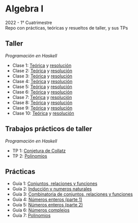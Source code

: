 # Algebra I
2022 - 1° Cuatrimestre  
Repo con prácticas, teóricas y resueltos de taller, y sus TPs

## Taller
*Programación en Haskell*
- Clase 1: [Teórica](https://github.com/matuneville/uba-algebra1/blob/main/Taller/Consignas/clase01.pdf) y [resolución](https://github.com/matuneville/uba-algebra1/blob/main/Taller/Resueltos/Clase1.hs)
- Clase 2: [Teórica](https://github.com/matuneville/uba-algebra1/blob/main/Taller/Consignas/clase02.pdf) y [resolución](https://github.com/matuneville/uba-algebra1/blob/main/Taller/Resueltos/Clase2.hs)
- Clase 3: [Teórica](https://github.com/matuneville/uba-algebra1/blob/main/Taller/Consignas/clase03.pdf) y [resolución](https://github.com/matuneville/uba-algebra1/blob/main/Taller/Resueltos/Clase3.hs)
- Clase 4: [Teórica](https://github.com/matuneville/uba-algebra1/blob/main/Taller/Consignas/clase04.pdf) y [resolución](https://github.com/matuneville/uba-algebra1/blob/main/Taller/Resueltos/Clase4.hs)
- Clase 5: [Teórica](https://github.com/matuneville/uba-algebra1/blob/main/Taller/Consignas/clase05.pdf) y [resolución](https://github.com/matuneville/uba-algebra1/blob/main/Taller/Resueltos/Clase5.hs)
- Clase 6: [Teórica](https://github.com/matuneville/uba-algebra1/blob/main/Taller/Consignas/clase06.pdf) y [resolución](https://github.com/matuneville/uba-algebra1/blob/main/Taller/Resueltos/Clase6.hs)
- Clase 7: [Teórica](https://github.com/matuneville/uba-algebra1/blob/main/Taller/Consignas/clase07.pdf) y [resolución](https://github.com/matuneville/uba-algebra1/blob/main/Taller/Resueltos/Clase7.hs)
- Clase 8: [Teórica](https://github.com/matuneville/uba-algebra1/blob/main/Taller/Consignas/clase08.pdf) y [resolución](https://github.com/matuneville/uba-algebra1/blob/main/Taller/Resueltos/Clase8.hs)
- Clase 9: [Teórica](https://github.com/matuneville/uba-algebra1/blob/main/Taller/Consignas/clase09.pdf) y [resolución](https://github.com/matuneville/uba-algebra1/blob/main/Taller/Resueltos/Clase9.hs)
- Clase 10: [Teórica](https://github.com/matuneville/uba-algebra1/blob/main/Taller/Consignas/clase10.pdf) y [resolución](https://github.com/matuneville/uba-algebra1/blob/main/Taller/Resueltos/Clase10.hs)

## Trabajos prácticos de taller
*Programación en Haskell*
- TP 1: [Conjetura de Collatz](https://github.com/matuneville/uba-algebra1/tree/main/Taller/TP1)
- TP 2: [Polinomios](https://github.com/matuneville/uba-algebra1/tree/main/Taller/TP2)

## Prácticas
- Guía 1: [Conjuntos, relaciones y funciones](https://github.com/matuneville/uba-algebra1/blob/main/Practicas/Practica1.pdf)
- Guía 2: [Inducción y numeros naturales](https://github.com/matuneville/uba-algebra1/blob/main/Practicas/Practica2.pdf)
- Guía 3: [Combinatoria de conjuntos, relaciones y funciones](https://github.com/matuneville/uba-algebra1/blob/main/Practicas/Practica3.pdf)
- Guía 4: [Números enteros (parte 1)](https://github.com/matuneville/uba-algebra1/blob/main/Practicas/Practica4.pdf)
- Guía 5: [Números enteros (parte 2)](https://github.com/matuneville/uba-algebra1/blob/main/Practicas/Practica5.pdf)
- Guía 6: [Números complejos](https://github.com/matuneville/uba-algebra1/blob/main/Practicas/Practica6.pdf)
- Guía 7: [Polinomios](https://github.com/matuneville/uba-algebra1/blob/main/Practicas/Practica7.pdf)
